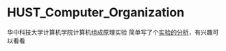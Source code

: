 # HUST_Computer_Organization
华中科技大学计算机学院计算机组成原理实验
简单写了个[实验的分析](https://zz12138zz.github.io/2021/12/13/%E7%BB%84%E6%88%90%E5%8E%9F%E7%90%86%E5%AE%9E%E9%AA%8C%E7%AE%80%E6%9E%90/)，有兴趣可以看看
